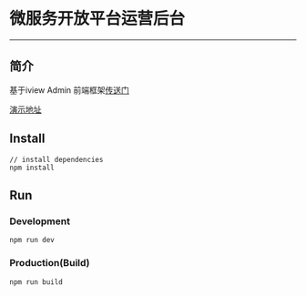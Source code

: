 # 微服务开放平台运营后台

---
## 简介
基于iview Admin 前端框架<a href="https://github.com/iview/iview-admin">传送门</a>  
  
<a target="_blank" href="http://39.106.187.125/admin">演示地址</a>
  
## Install
```bush
// install dependencies
npm install
```
## Run
### Development
```bush
npm run dev
```
### Production(Build)
```bush
npm run build
```
